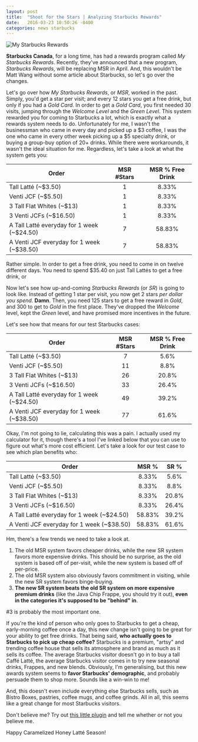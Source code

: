 ```yaml
---
layout: post
title:  "Shoot for the Stars | Analyzing Starbucks Rewards"
date:   2016-03-23 10:50:26 -0400
categories: news starbucks
---
```


![My Starbucks Rewards](http://matthewwang.me/blog/img/2016-03-23-MSR.png "My Starbucks Rewards")

**Starbucks Canada**, for a long time, has had a rewards program called *My Starbucks Rewards*. Recently, they've announced that a new program, *Starbucks Rewards*, will be replacing MSR in April. And, this wouldn't be Matt Wang without some article about Starbucks, so let's go over the changes.

Let's go over how *My Starbucks Rewards*, or *MSR*, worked in the past. Simply, you'd get a star per visit; and every 12 stars you get a free drink, but only if you had a *Gold Card.* In order to get a *Gold Card*, you first needed 30 visits, jumping through the *Welcome Level* and the *Green Level*. This system rewarded you for coming to Starbucks a lot, which is exactly what a rewards system needs to do. Unfortunately for me, I wasn't the businessman who came in every day and picked up a $3 coffee, I was the one who came in every other week picking up a $5 specialty drink, or buying a group-buy option of 20+ drinks. While there were workarounds, it wasn't the ideal situation for me. Regardless, let's take a look at what the system gets you:

| Order            | MSR #Stars    | MSR % Free Drink  |
| -----------------|:-------------:| :-----:|
| Tall Latté (~$3.50) | 1          | 8.33% |
| Venti JCF (~$5.50)  | 1          | 8.33% |
| 3 Tall Flat Whites (~$13)    | 1 | 8.33% |
| 3 Venti JCFs (~$16.50)       | 1 | 8.33% |
| A Tall Latté everyday for 1 week (~$24.50) | 7 | 58.83% |
| A Venti JCF everyday for 1 week (~$38.50) | 7 | 58.83% |


Rather simple. In order to get a free drink, you need to come in on twelve different days. You need to spend $35.40 on just Tall Lattés to get a free drink, or

Now let's see how up-and-coming *Starbucks Rewards* (or *SR*) is going to look like. Instead of getting 1 star per visit, you now get 2 stars *per dollar you spend*. **Damn**. Then, you need 125 stars to get a free reward in *Gold*, and 300 to get to *Gold* in the first place. They've dropped the *Welcome* level, kept the *Green* level, and have promised more incentives in the future.

Let's see how that means for our test Starbucks cases:

| Order            | MSR #Stars    | MSR % Free Drink  |
| -----------------|:-------------:| :-----:|
| Tall Latté (~$3.50) | 7          | 5.6% |
| Venti JCF (~$5.50)  | 11         | 8.8% |
| 3 Tall Flat Whites (~$13)   | 26 | 20.8% |
| 3 Venti JCFs (~$16.50)      | 33 | 26.4% |
| A Tall Latté everyday for 1 week (~$24.50) | 49 | 39.2% |
| A Venti JCF everyday for 1 week (~$38.50) | 77 | 61.6% |


Okay, I'm not going to lie, calculating this was a pain. I actually used my calculator for it, though there's a tool I've linked below that you can use to figure out what's more cost efficient. Let's take a look for our test case to see which plan benefits who:

| Order                                      | MSR % | SR % |
| -------------------------------------------|:----------------:| :-----:|
| Tall Latté (~$3.50)                        | 8.33%            | 5.6%  |
| Venti JCF (~$5.50)                         | 8.33%            | 8.8%  |
| 3 Tall Flat Whites (~$13)                  | 8.33%            | 20.8% |
| 3 Venti JCFs (~$16.50)                     | 8.33%            | 26.4% |
| A Tall Latté everyday for 1 week (~$24.50) | 58.83%           | 39.2% |
| A Venti JCF everyday for 1 week (~$38.50)  | 58.83%           | 61.6% |

Hm, there's a few trends we need to take a look at.
1. The old MSR system favors cheaper drinks, while the new SR system favors more expensive drinks. This should be no surprise, as the old system is based off of per-visit, while the new system is based off of per-price.
2. The old MSR system also obviously favors commitment in visiting, while the new SR system favors binge-buying.
3. **The new SR system beats the old SR system on more expensive premium drinks** (like the Java Chip Frappe, you should try it out), **even in the categories it's supposed to be "behind" in**.

#3 is probably the most important one.

If you're the kind of person who only goes to Starbucks to get a cheap, early-morning coffee once a day, this new change isn't going to be great for your ability to get free drinks. That being said, **who actually goes to Starbucks to pick up cheap coffee?** Starbucks is a premium, "artsy" and trending coffee house that sells its atmosphere and brand as much as it sells its coffee. The average Starbucks visitor doesn't go in to buy a tall Caffé Latté, the average Starbucks visitor comes in to try new seasonal drinks, Frappes, and new blends. Obviously, I'm generalising, but this new awards system seems to **favor Starbucks' demographic**, and probably persuade them to shop more. Sounds like a win-win to me!

And, this doesn't even include everything else Starbucks sells, such as Bistro Boxes, pastries, coffee mugs, and coffee grinds. All in all, this seems like a great change for most Starbucks visitors.

Don't believe me? Try out [this little plugin](http://matthewwang.me/blog/scripts/starbucks-rewards/) and tell me whether or not you believe me.

Happy Caramelized Honey Latté Season!
